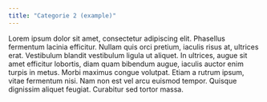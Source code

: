 ```yaml
---
title: "Categorie 2 (example)"
---
```

Lorem ipsum dolor sit amet, consectetur adipiscing elit. Phasellus fermentum lacinia efficitur. Nullam quis orci pretium, iaculis risus at, ultrices erat. Vestibulum blandit vestibulum ligula ut aliquet. In ultrices, augue sit amet efficitur lobortis, diam quam bibendum augue, iaculis auctor enim turpis in metus. Morbi maximus congue volutpat. Etiam a rutrum ipsum, vitae fermentum nisi. Nam non est vel arcu euismod tempor. Quisque dignissim aliquet feugiat. Curabitur sed tortor massa. 
